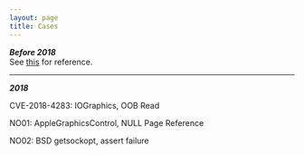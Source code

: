 ```yaml
---
layout: page
title: Cases
---
```



***Before 2018***  
See [this](http://fuzzer.cn/vulnerability/) for reference.
*****

***2018***  

CVE-2018-4283: IOGraphics, OOB Read

NO01: AppleGraphicsControl, NULL Page Reference

NO02: BSD getsockopt, assert failure
 


